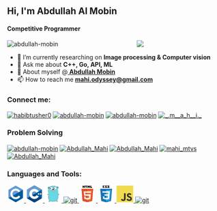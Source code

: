 <h2 align="left">Hi, I'm Abdullah Al Mobin</h2>
<h4 align="left">Competitive Programmer</h4>
<img align="right" width="200" src="https://user-images.githubusercontent.com/37551474/113611467-3a567d80-9657-11eb-862b-b07b4f105c6f.gif" />
<p align="left"> <img src="https://komarev.com/ghpvc/?username=abdullah-mobin&label=Profile%20views&color=0e75b6&style=flat" alt="abdullah-mobin" /> </p>


- 🌱 I’m currently researching on **Image processing & Computer vision**
- 💬 Ask me about **C++, Go, API, ML**
- 🔎 About myself @<a href="https://sites.google.com/view/abdullah-al-mobin/home"> **Abdullah Mobin** </a>
- 📫 How to reach me **mahi.odyssey@gmail.com**

<h3 align="left">Connect me:</h3>
<p align="left">
<a href="https://x.com/abdullah__mobin" target="blank"><img align="center" src="https://raw.githubusercontent.com/rahuldkjain/github-profile-readme-generator/master/src/images/icons/Social/twitter.svg" alt="habibtusher0" height="30" width="40" /></a>
<a href="https://linkedin.com/in/abdullah-mobin/" target="blank"><img align="center" src="https://raw.githubusercontent.com/rahuldkjain/github-profile-readme-generator/master/src/images/icons/Social/linked-in-alt.svg" alt="abdullah-mobin" height="30" width="40" /></a>
<a href="https://www.facebook.com/mahi.odyssey/" target="blank"><img align="center" src="https://raw.githubusercontent.com/rahuldkjain/github-profile-readme-generator/master/src/images/icons/Social/facebook.svg" alt="abdullah-mobin" height="30" width="40" /></a>
<a href="https://instagram.com/_.m__a_h__i._" target="blank"><img align="center" src="https://raw.githubusercontent.com/rahuldkjain/github-profile-readme-generator/master/src/images/icons/Social/instagram.svg" alt="_.m__a_h__i._" height="30" width="40" /></a>
</p>


<h3 align="left">Problem Solving</h3>
<p align="left">
<a href="https://www.leetcode.com/abdullah-mobin" target="blank"><img align="center" src="https://raw.githubusercontent.com/rahuldkjain/github-profile-readme-generator/master/src/images/icons/Social/leet-code.svg" alt="abdullah-mobin" height="30" width="40" /></a>
<a href="https://www.beecrowd.com.br/judge/en/profile/726667" target="blank"><img align="center" src="https://www.beecrowd.com.br/judge/favicon.ico?1635097036" alt="Abdullah_Mahi" height="30" width="40" /></a>
<a href="https://school.outsbook.com/rank/statistics/3074" target="blank"><img align="center" src="https://school.outsbook.com/img/ico/logo.png" alt="Abdullah_Mahi" height="30" width="40" /></a>
<a href="https://www.hackerrank.com/mahi_mtvs" target="blank"><img align="center" src="https://raw.githubusercontent.com/rahuldkjain/github-profile-readme-generator/master/src/images/icons/Social/hackerrank.svg" alt="mahi_mtvs" height="30" width="40" /></a>
<a href="https://codeforces.com/profile/Abdullah_Mahi" target="blank"><img align="center" src="https://raw.githubusercontent.com/rahuldkjain/github-profile-readme-generator/master/src/images/icons/Social/codeforces.svg" alt="Abdullah_Mahi" height="30" width="40" /></a>



</p>

<h3 align="left">Languages and Tools:</h3>
<p align="left"> <a href="https://www.cprogramming.com/" target="_blank" rel="noreferrer"> <img src="https://raw.githubusercontent.com/devicons/devicon/master/icons/c/c-original.svg" alt="c" width="40" height="40"/> </a> <a href="https://www.w3schools.com/cpp/" target="_blank" rel="noreferrer"> <img src="https://raw.githubusercontent.com/devicons/devicon/master/icons/cplusplus/cplusplus-original.svg" alt="cplusplus" width="40" height="40"/> </a> <a href="https://golang.org" target="_blank" rel="noreferrer"> <img src="https://raw.githubusercontent.com/devicons/devicon/master/icons/go/go-original.svg" alt="go" width="40" height="40"/> </a>
<a href="https://www.python.org/" target="_blank" rel="noreferrer">
<img src="https://s3.dualstack.us-east-2.amazonaws.com/pythondotorg-assets/media/community/logos/python-logo-only.png" alt="git" width="40" height="40"/> </a>
<a href="https://www.w3.org/html/" target="_blank" rel="noreferrer"> <img src="https://raw.githubusercontent.com/devicons/devicon/master/icons/html5/html5-original-wordmark.svg" alt="html5" width="40" height="40"/> </a><a href="https://www.w3schools.com/css/" target="_blank" rel="noreferrer"> <img src="https://raw.githubusercontent.com/devicons/devicon/master/icons/css3/css3-original-wordmark.svg" alt="css3" width="40" height="40"/> </a>  <a href="https://developer.mozilla.org/en-US/docs/Web/JavaScript" target="_blank" rel="noreferrer"> <img src="https://raw.githubusercontent.com/devicons/devicon/master/icons/javascript/javascript-original.svg" alt="javascript" width="40" height="40"/> </a>  <a href="https://git-scm.com/" target="_blank" rel="noreferrer"> <img src="https://www.vectorlogo.zone/logos/git-scm/git-scm-icon.svg" alt="git" width="40" height="40"/> </a>

</p>





